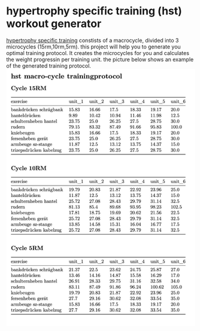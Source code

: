 # hypertrophy specific training (hst) workout generator
[hypertrophy specific training](https://fitoverfat.com/hypertrophy-specific-training/) constists of a macrocycle, divided into 3 microcycles (15rm,10rm,5rm). this project will help you to generate you optimal training protocol. It creates the microcycles for you and calculates the weight progressin per training unit. the picture below shows an example of the generated training protocol.
![hst training protocol](https://github.com/phpanhey/hst_classic_workout_generator/blob/master/images/hst_training_protocol.jpg?raw=true)

